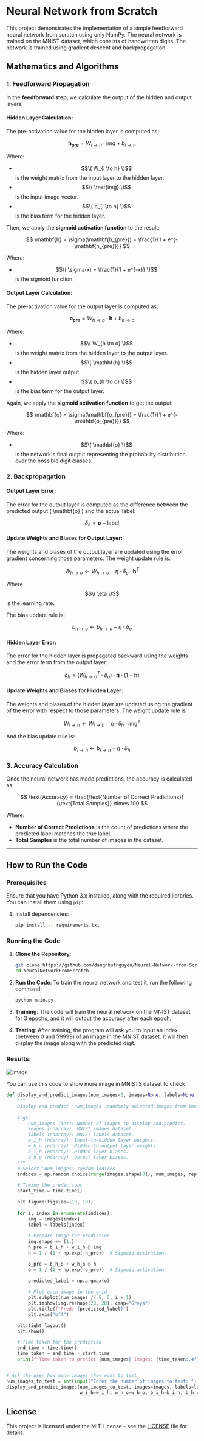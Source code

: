 # Neural Network from Scratch

This project demonstrates the implementation of a simple feedforward neural network from scratch using only NumPy. The neural network is trained on the MNIST dataset, which consists of handwritten digits. The network is trained using gradient descent and backpropagation.

## Mathematics and Algorithms

### 1. **Feedforward Propagation**

In the **feedforward step**, we calculate the output of the hidden and output layers.

#### **Hidden Layer Calculation:**

The pre-activation value for the hidden layer is computed as:

$$
\mathbf{h_{pre}} = W_{i \to h} \cdot \text{img} + b_{i \to h}
$$

Where:
- $$\( W_{i \to h} \)$$ is the weight matrix from the input layer to the hidden layer.
- $$\( \text{img} \)$$ is the input image vector.
- $$\( b_{i \to h} \)$$ is the bias term for the hidden layer.

Then, we apply the **sigmoid activation function** to the result:

$$
\mathbf{h} = \sigma(\mathbf{h_{pre}}) = \frac{1}{1 + e^{-\mathbf{h_{pre}}}}
$$

Where:
- $$\( \sigma(x) = \frac{1}{1 + e^{-x}} \)$$ is the sigmoid function.

#### **Output Layer Calculation:**

The pre-activation value for the output layer is computed as:

$$
\mathbf{o_{pre}} = W_{h \to o} \cdot \mathbf{h} + b_{h \to o}
$$

Where:
- $$\( W_{h \to o} \)$$ is the weight matrix from the hidden layer to the output layer.
- $$\( \mathbf{h} \)$$ is the hidden layer output.
- $$\( b_{h \to o} \)$$ is the bias term for the output layer.

Again, we apply the **sigmoid activation function** to get the output:

$$
\mathbf{o} = \sigma(\mathbf{o_{pre}}) = \frac{1}{1 + e^{-\mathbf{o_{pre}}}}
$$

Where:
- $$\( \mathbf{o} \)$$ is the network's final output representing the probability distribution over the possible digit classes.

### 2. **Backpropagation**

#### **Output Layer Error:**

The error for the output layer is computed as the difference between the predicted output \( \mathbf{o} \) and the actual label:

$$
\delta_o = \mathbf{o} - \text{label}
$$

#### **Update Weights and Biases for Output Layer:**

The weights and biases of the output layer are updated using the error gradient concerning those parameters. The weight update rule is:

$$
W_{h \to o} \leftarrow W_{h \to o} - \eta \cdot \delta_o \cdot \mathbf{h}^T
$$

Where $$\( \eta \)$$ is the learning rate.

The bias update rule is:

$$
b_{h \to o} \leftarrow b_{h \to o} - \eta \cdot \delta_o
$$

#### **Hidden Layer Error:**

The error for the hidden layer is propagated backward using the weights and the error term from the output layer:

$$
\delta_h = \left( W_{h \to o}^T \cdot \delta_o \right) \cdot \mathbf{h} \cdot (1 - \mathbf{h})
$$

#### **Update Weights and Biases for Hidden Layer:**

The weights and biases of the hidden layer are updated using the gradient of the error with respect to those parameters. The weight update rule is:

$$
W_{i \to h} \leftarrow W_{i \to h} - \eta \cdot \delta_h \cdot \text{img}^T
$$

And the bias update rule is:

$$
b_{i \to h} \leftarrow b_{i \to h} - \eta \cdot \delta_h
$$

### 3. **Accuracy Calculation**

Once the neural network has made predictions, the accuracy is calculated as:

$$
\text{Accuracy} = \frac{\text{Number of Correct Predictions}}{\text{Total Samples}} \times 100
$$

Where:
- **Number of Correct Predictions** is the count of predictions where the predicted label matches the true label.
- **Total Samples** is the total number of images in the dataset.

---

## How to Run the Code

### Prerequisites

Ensure that you have Python 3.x installed, along with the required libraries. You can install them using `pip`:

1. Install dependencies:
   ```bash
   pip install -r requirements.txt
   ```

### Running the Code

1. **Clone the Repository**:
   ```bash
   git clone https://github.com/dangnhutnguyen/Neural-Network-from-Scratch.git
   cd NeuralNetworkFromScratch
   ```

2. **Run the Code**:
   To train the neural network and test it, run the following command:

   ```bash
   python main.py
   ```

3. **Training**:
   The code will train the neural network on the MNIST dataset for 3 epochs, and it will output the accuracy after each epoch.

4. **Testing**:
   After training, the program will ask you to input an index (between 0 and 59999) of an image in the MNIST dataset. It will then display the image along with the predicted digit.
### Results:

![image](https://github.com/user-attachments/assets/5d483211-205b-4590-8039-9098664005d6)

You can use this code to show more image in MNISTS dataset to check

```python 
def display_and_predict_images(num_images=5, images=None, labels=None, w_i_h=None, w_h_o=None, b_i_h=None, b_h_o=None):
    """
    Display and predict 'num_images' randomly selected images from the MNIST dataset.
    
    Args:
        num_images (int): Number of images to display and predict.
        images (ndarray): MNIST images dataset.
        labels (ndarray): MNIST labels dataset.
        w_i_h (ndarray): Input-to-hidden layer weights.
        w_h_o (ndarray): Hidden-to-output layer weights.
        b_i_h (ndarray): Hidden layer biases.
        b_h_o (ndarray): Output layer biases.
    """
    # Select 'num_images' random indices
    indices = np.random.choice(range(images.shape[0]), num_images, replace=False)

    # Timing the predictions
    start_time = time.time()

    plt.figure(figsize=(10, 10))
    
    for i, index in enumerate(indices):
        img = images[index]
        label = labels[index]
        
        # Prepare image for prediction
        img.shape += (1,)
        h_pre = b_i_h + w_i_h @ img
        h = 1 / (1 + np.exp(-h_pre))  # Sigmoid activation

        o_pre = b_h_o + w_h_o @ h
        o = 1 / (1 + np.exp(-o_pre))  # Sigmoid activation

        predicted_label = np.argmax(o)
        
        # Plot each image in the grid
        plt.subplot(num_images // 5, 5, i + 1)
        plt.imshow(img.reshape(28, 28), cmap="Greys")
        plt.title(f"Pred: {predicted_label}")
        plt.axis("off")

    plt.tight_layout()
    plt.show()

    # Time taken for the prediction
    end_time = time.time()
    time_taken = end_time - start_time
    print(f"Time taken to predict {num_images} images: {time_taken:.4f} seconds")


# Ask the user how many images they want to test
num_images_to_test = int(input("Enter the number of images to test: "))
display_and_predict_images(num_images_to_test, images=images, labels=labels, 
                           w_i_h=w_i_h, w_h_o=w_h_o, b_i_h=b_i_h, b_h_o=b_h_o)
```

## License

This project is licensed under the MIT License - see the [LICENSE](LICENSE) file for details.
